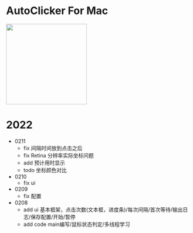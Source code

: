 # AutoClicker For Mac
<img src="http://mjjzp.cf/img/2022/02/11/2565d697fd60d.png" width="220" />

# 2022
- 0211 
  - fix 间隔时间放到点击之后
  - fix Retina 分辨率实际坐标问题
  - add 预计用时显示
  - todo 坐标颜色对比
- 0210
  - fix ui
- 0209
  - fix 配置
- 0208 
  - add ui 基本框架，点击次数(文本框，进度条)/每次间隔/首次等待/输出日志/保存配置/开始/暂停
  - add code main编写/鼠标状态判定/多线程学习